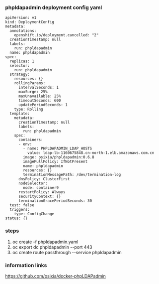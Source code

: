 ### phpldapadmin deployment config yaml
```
apiVersion: v1
kind: DeploymentConfig
metadata:
  annotations:
    openshift.io/deployment.cancelled: "2"
  creationTimestamp: null
  labels:
    run: phpldapadmin
  name: phpldapadmin
spec:
  replicas: 1
  selector:
    run: phpldapadmin
  strategy:
    resources: {}
    rollingParams:
      intervalSeconds: 1
      maxSurge: 25%
      maxUnavailable: 25%
      timeoutSeconds: 600
      updatePeriodSeconds: 1
    type: Rolling
  template:
    metadata:
      creationTimestamp: null
      labels:
        run: phpldapadmin
    spec:
      containers:
      - env:
        - name: PHPLDAPADMIN_LDAP_HOSTS
          value: ldap-lb-1160675848.cn-north-1.elb.amazonaws.com.cn
        image: osixia/phpldapadmin:0.6.8
        imagePullPolicy: IfNotPresent
        name: phpldapadmin
        resources: {}
        terminationMessagePath: /dev/termination-log
      dnsPolicy: ClusterFirst
      nodeSelector:
        node: container9
      restartPolicy: Always
      securityContext: {}
      terminationGracePeriodSeconds: 30
  test: false
  triggers:
  - type: ConfigChange
status: {}
```

### steps
1. oc create -f phpldapadmin.yaml
2. oc export dc phpldapadmin --port 443
3. oc create route passthrough --service phpldapadmin

### information links
https://github.com/osixia/docker-phpLDAPadmin
